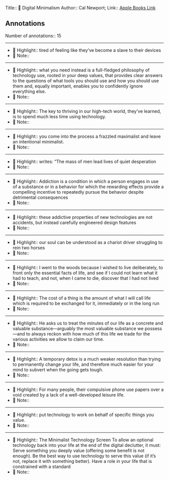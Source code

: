 Title:: 📕 Digital Minimalism
Author:: Cal Newport;
Link:: [Apple Books Link](ibooks://assetid/146BFA53774A0E4E6249C2A7430D323F)

## Annotations

Number of annotations:: 15

----

- 🎯 Highlight:: tired of feeling like they’ve become a slave to their devices
- 📝 Note::  


----

- 🎯 Highlight:: what you need instead is a full-fledged philosophy of technology use, rooted in your deep values, that provides clear answers to the questions of what tools you should use and how you should use them and, equally important, enables you to confidently ignore everything else.
- 📝 Note::  


----

- 🎯 Highlight:: The key to thriving in our high-tech world, they’ve learned, is to spend much less time using technology.
- 📝 Note::  


----

- 🎯 Highlight:: you come into the process a frazzled maximalist and leave an intentional minimalist.
- 📝 Note::  


----

- 🎯 Highlight:: writes: “The mass of men lead lives of quiet desperation
- 📝 Note::  


----

- 🎯 Highlight:: Addiction is a condition in which a person engages in use of a substance or in a behavior for which the rewarding effects provide a compelling incentive to repeatedly pursue the behavior despite detrimental consequences
- 📝 Note::  


----

- 🎯 Highlight:: these addictive properties of new technologies are not accidents, but instead carefully engineered design features
- 📝 Note::  


----

- 🎯 Highlight:: our soul can be understood as a chariot driver struggling to rein two horses
- 📝 Note::  


----

- 🎯 Highlight:: I went to the woods because I wished to live deliberately, to front only the essential facts of life, and see if I could not learn what it had to teach, and not, when I came to die, discover that I had not lived
- 📝 Note::  


----

- 🎯 Highlight:: The cost of a thing is the amount of what I will call life which is required to be exchanged for it, immediately or in the long run
- 📝 Note::  


----

- 🎯 Highlight:: He asks us to treat the minutes of our life as a concrete and valuable substance—arguably the most valuable substance we possess—and to always reckon with how much of this life we trade for the various activities we allow to claim our time. 
- 📝 Note::  


----

- 🎯 Highlight:: A temporary detox is a much weaker resolution than trying to permanently change your life, and therefore much easier for your mind to subvert when the going gets tough.
- 📝 Note::  


----

- 🎯 Highlight:: For many people, their compulsive phone use papers over a void created by a lack of a well-developed leisure life.
- 📝 Note::  


----

- 🎯 Highlight:: put technology to work on behalf of specific things you value.
- 📝 Note::  


----

- 🎯 Highlight:: The Minimalist Technology Screen
To allow an optional technology back into your life at the end of the digital declutter, it must:
Serve something you deeply value (offering some benefit is not enough).
Be the best way to use technology to serve this value (if it’s not, replace it with something better).
Have a role in your life that is constrained with a standard
- 📝 Note::  


